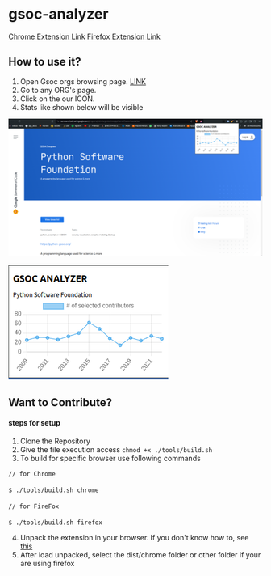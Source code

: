 # gsoc-analyzer
[Chrome Extension Link](https://chromewebstore.google.com/detail/gsoc-analyzer/gajaljimiohdjebdgganepkpihdhlmic) 
[Firefox Extension Link](https://addons.mozilla.org/en-US/firefox/addon/gsoc-analyzer/?utm_source=gsoc.mdgspace.org)
## How to use it? 

1. Open Gsoc orgs browsing page. [LINK](https://summerofcode.withgoogle.com/programs/2024/organizations)
2. Go to any ORG's page.
3. Click on the our ICON.
4. Stats like shown below will be visible


![alt text](image-1.png)

![alt text](image.png)

## Want to Contribute?
#### steps for setup

1. Clone the Repository
2. Give the file execution access `chmod +x ./tools/build.sh`
3. To build for specific browser use following commands
```
// for Chrome

$ ./tools/build.sh chrome

// for FireFox

$ ./tools/build.sh firefox

```

4. Unpack the extension in your browser. If you don't know how to, see [this](https://community.brave.com/t/debugging-custom-extension-add-ons/169217/3)
5. After load unpacked, select the dist/chrome folder or other folder if your are using firefox




